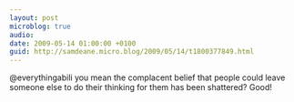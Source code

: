 ```yaml
---
layout: post
microblog: true
audio: 
date: 2009-05-14 01:00:00 +0100
guid: http://samdeane.micro.blog/2009/05/14/t1800377849.html
---
```

@everythingabili you mean the complacent belief that people could leave someone else to do their thinking for them has been shattered? Good!
